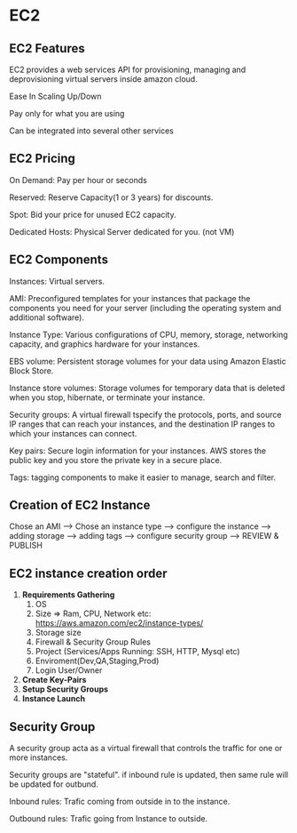 # EC2

## EC2 Features

EC2 provides a web services API for provisioning, managing and deprovisioning virtual servers inside amazon cloud.

Ease In Scaling Up/Down

Pay only for what you are using

Can be integrated into several other services

## EC2 Pricing

On Demand: Pay per hour or seconds

Reserved: Reserve Capacity(1 or 3 years) for discounts.

Spot: Bid your price for unused EC2 capacity.

Dedicated Hosts: Physical Server dedicated for you. (not VM)

## EC2 Components

Instances: Virtual servers.

AMI: Preconfigured templates for your instances that package the components you need for your server (including the operating system and additional software).

Instance Type: Various configurations of CPU, memory, storage, networking capacity, and graphics hardware for your instances.

EBS volume: Persistent storage volumes for your data using Amazon Elastic Block Store. 

Instance store volumes: Storage volumes for temporary data that is deleted when you stop, hibernate, or terminate your instance.

Security groups: A virtual firewall tspecify the protocols, ports, and source IP ranges that can reach your instances, and the destination IP ranges to which your instances can connect.

Key pairs: Secure login information for your instances. AWS stores the public key and you store the private key in a secure place.

Tags: tagging components to make it easier to manage, search and filter.

## Creation of EC2 Instance

Chose an AMI --> Chose an instance type --> configure the instance --> adding storage --> adding tags --> configure security group --> REVIEW & PUBLISH

## EC2 instance creation order

1. **Requirements Gathering**
   1. OS
   2. Size => Ram, CPU, Network etc: https://aws.amazon.com/ec2/instance-types/
   3. Storage size
   4. Firewall & Security Group Rules
   5. Project (Services/Apps Running: SSH, HTTP, Mysql etc)
   6. Enviroment(Dev,QA,Staging,Prod)
   7. Login User/Owner
2. **Create Key-Pairs**
3. **Setup Security Groups**
4. **Instance Launch**

## Security Group

A security group acta as a virtual firewall that controls the traffic for one or more instances.

Security groups are "stateful". if inbound rule is updated, then same rule will be updated for outbund.

Inbound rules: Trafic coming from outside in to the instance.

Outbound rules: Trafic going from Instance to outside.

